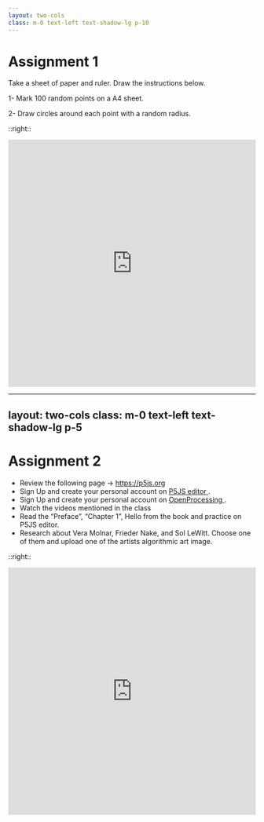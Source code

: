 ```yaml
---
layout: two-cols
class: m-0 text-left text-shadow-lg p-10
---
```



# Assignment 1

Take a sheet of paper and ruler. Draw the instructions below.

1- Mark 100 random points on a A4 sheet.

2- Draw circles around each point with a random radius.

::right::
<div style="width:100%;height:0;padding-bottom:100%;position:relative;"><iframe src="https://giphy.com/embed/Wr5uHgH8ii0jm" width="100%" height="100%" style="position:absolute" frameBorder="0" class="giphy-embed" allowFullScreen></iframe></div>

---
layout: two-cols
class: m-0 text-left text-shadow-lg p-5
---

# Assignment 2
* Review the following page → https://p5js.org <carbon-link color-yellow/> 
* Sign Up and create your personal account on [P5JS editor <carbon-link color-yellow />](https://editor.p5js.org).
* Sign Up and create your personal account on [OpenProcessing <carbon-link color-yellow />](https://openprocessing.org).
* Watch the videos mentioned in the class
* Read the “Preface”, “Chapter 1”, Hello from the book and practice on P5JS editor.
* Research about Vera Molnar, Frieder Nake, and Sol LeWitt. Choose one of them and upload one of the artists algorithmic art image.

::right::
<div style="width:100%;height:0;padding-bottom:100%;position:relative;"><iframe src="https://giphy.com/embed/l2SpXaJA67JaSqSxq" width="100%" height="100%" style="position:absolute" frameBorder="0" class="giphy-embed" allowFullScreen></iframe></div>